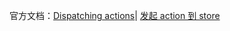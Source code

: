 官方文档：[Dispatching actions](https://redux-saga.js.org/docs/basics/DispatchingActions.html)|
[发起 action 到 store](https://redux-saga-in-chinese.js.org/docs/basics/DispatchingActions.html)